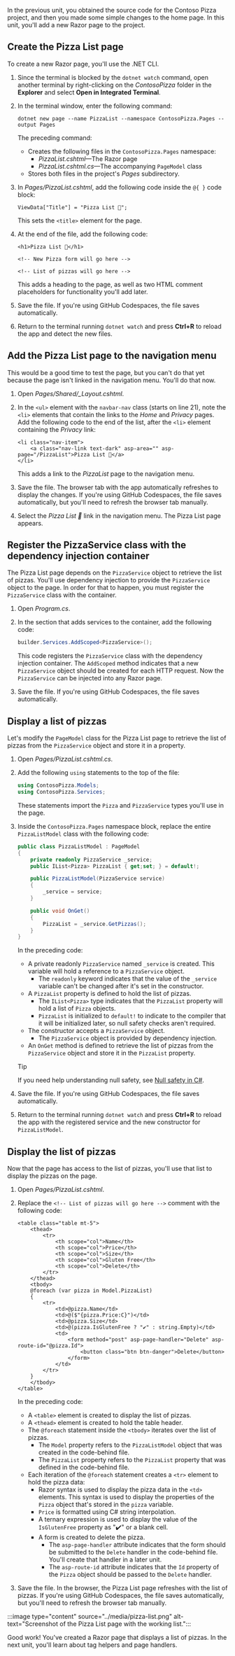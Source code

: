 In the previous unit, you obtained the source code for the Contoso Pizza project, and then you made some simple changes to the home page. In this unit, you'll add a new Razor page to the project.

## Create the Pizza List page

To create a new Razor page, you'll use the .NET CLI.

1. Since the terminal is blocked by the `dotnet watch` command, open another terminal by right-clicking on the *ContosoPizza* folder in the **Explorer** and select **Open in Integrated Terminal**.
1. In the terminal window, enter the following command:

    ```dotnetcli
    dotnet new page --name PizzaList --namespace ContosoPizza.Pages --output Pages
    ```

    The preceding command:

    - Creates the following files in the `ContosoPizza.Pages` namespace:
        - *PizzaList.cshtml*&mdash;The Razor page
        - *PizzaList.cshtml.cs*&mdash;The accompanying `PageModel` class
    - Stores both files in the project's *Pages* subdirectory.

1. In *Pages/PizzaList.cshtml*, add the following code inside the `@{ }` code block:

    ```razor
    ViewData["Title"] = "Pizza List 🍕";
    ```

    This sets the `<title>` element for the page.

1. At the end of the file, add the following code:

    ```razor
    <h1>Pizza List 🍕</h1>

    <!-- New Pizza form will go here -->

    <!-- List of pizzas will go here -->
    ```

    This adds a heading to the page, as well as two HTML comment placeholders for functionality you'll add later.

1. Save the file. If you're using GitHub Codespaces, the file saves automatically.
1. Return to the terminal running `dotnet watch` and press **Ctrl+R** to reload the app and detect the new files.

## Add the Pizza List page to the navigation menu

This would be a good time to test the page, but you can't do that yet because the page isn't linked in the navigation menu. You'll do that now.

1. Open *Pages/Shared/_Layout.cshtml*.
1. In the `<ul>` element with the `navbar-nav` class (starts on line 21), note the `<li>` elements that contain the links to the *Home* and *Privacy* pages. Add the following code to the end of the list, after the `<li>` element containing the *Privacy* link:

    ```razor
    <li class="nav-item">
        <a class="nav-link text-dark" asp-area="" asp-page="/PizzaList">Pizza List 🍕</a>
    </li>
    ```

    This adds a link to the *PizzaList* page to the navigation menu.

1. Save the file. The browser tab with the app automatically refreshes to display the changes. If you're using GitHub Codespaces, the file saves automatically, but you'll need to refresh the browser tab manually.
1. Select the *Pizza List 🍕* link in the navigation menu. The Pizza List page appears.

## Register the PizzaService class with the dependency injection container

The Pizza List page depends on the `PizzaService` object to retrieve the list of pizzas. You'll use dependency injection to provide the `PizzaService` object to the page. In order for that to happen, you must register the `PizzaService` class with the container.

1. Open *Program.cs*.
1. In the section that adds services to the container, add the following code:

    ```csharp
    builder.Services.AddScoped<PizzaService>();
    ```

    This code registers the `PizzaService` class with the dependency injection container. The `AddScoped` method indicates that a new `PizzaService` object should be created for each HTTP request. Now the `PizzaService` can be injected into any Razor page.

1. Save the file. If you're using GitHub Codespaces, the file saves automatically.

## Display a list of pizzas

Let's modify the `PageModel` class for the Pizza List page to retrieve the list of pizzas from the `PizzaService` object and store it in a property.

1. Open *Pages/PizzaList.cshtml.cs*.
1. Add the following `using` statements to the top of the file:

    ```csharp
    using ContosoPizza.Models;
    using ContosoPizza.Services;
    ```

    These statements import the `Pizza` and `PizzaService` types you'll use in the page.

1. Inside the `ContosoPizza.Pages` namespace block, replace the entire `PizzaListModel` class with the following code:

    ```csharp
    public class PizzaListModel : PageModel
    {
        private readonly PizzaService _service;
        public IList<Pizza> PizzaList { get;set; } = default!;

        public PizzaListModel(PizzaService service)
        {
            _service = service;
        }

        public void OnGet()
        {
            PizzaList = _service.GetPizzas();
        }
    }
    ```

    In the preceding code:

    - A private readonly `PizzaService` named `_service` is created. This variable will hold a reference to a `PizzaService` object.
        - The `readonly` keyword indicates that the value of the `_service` variable can't be changed after it's set in the constructor.
    - A `PizzaList` property is defined to hold the list of pizzas.
        - The `IList<Pizza>` type indicates that the `PizzaList` property will hold a list of `Pizza` objects.
        - `PizzaList` is initialized to `default!` to indicate to the compiler that it will be initialized later, so null safety checks aren't required.
    - The constructor accepts a `PizzaService` object.
        - The `PizzaService` object is provided by dependency injection.
    - An `OnGet` method is defined to retrieve the list of pizzas from the `PizzaService` object and store it in the `PizzaList` property.

    > [!TIP]
    > If you need help understanding null safety, see [Null safety in C#](/training/modules/csharp-null-safety/).

1. Save the file. If you're using GitHub Codespaces, the file saves automatically.
1. Return to the terminal running `dotnet watch` and press **Ctrl+R** to reload the app with the registered service and the new constructor for `PizzaListModel`.

## Display the list of pizzas

Now that the page has access to the list of pizzas, you'll use that list to display the pizzas on the page.

1. Open *Pages/PizzaList.cshtml*.
1. Replace the `<!-- List of pizzas will go here -->` comment with the following code:

    ```razor
    <table class="table mt-5">
        <thead>
            <tr>
                <th scope="col">Name</th>
                <th scope="col">Price</th>
                <th scope="col">Size</th>
                <th scope="col">Gluten Free</th>
                <th scope="col">Delete</th>
            </tr>
        </thead>
        <tbody>
        @foreach (var pizza in Model.PizzaList)
        {
            <tr>
                <td>@pizza.Name</td>
                <td>@($"{pizza.Price:C}")</td>
                <td>@pizza.Size</td>
                <td>@(pizza.IsGlutenFree ? "✔️" : string.Empty)</td>
                <td>
                    <form method="post" asp-page-handler="Delete" asp-route-id="@pizza.Id">
                        <button class="btn btn-danger">Delete</button>
                    </form>
                </td>
            </tr>
        }
        </tbody>
    </table>
    ```

    In the preceding code:

    - A `<table>` element is created to display the list of pizzas.
    - A `<thead>` element is created to hold the table header.
    - The `@foreach` statement inside the `<tbody>` iterates over the list of pizzas.
        - The `Model` property refers to the `PizzaListModel` object that was created in the code-behind file.
        - The `PizzaList` property refers to the `PizzaList` property that was defined in the code-behind file.
    - Each iteration of the `@foreach` statement creates a `<tr>` element to hold the pizza data:
        - Razor syntax is used to display the pizza data in the `<td>` elements. This syntax is used to display the properties of the `Pizza` object that's stored in the `pizza` variable.
        - `Price` is formatted using C# string interpolation.
        - A ternary expression is used to display the value of the `IsGlutenFree` property as "✔️" or a blank cell.
        - A form is created to delete the pizza.
            - The `asp-page-handler` attribute indicates that the form should be submitted to the `Delete` handler in the code-behind file. You'll create that handler in a later unit.
            - The `asp-route-id` attribute indicates that the `Id` property of the `Pizza` object should be passed to the `Delete` handler.

1. Save the file. In the browser, the Pizza List page refreshes with the list of pizzas. If you're using GitHub Codespaces, the file saves automatically, but you'll need to refresh the browser tab manually.

:::image type="content" source="../media/pizza-list.png" alt-text="Screenshot of the Pizza List page with the working list.":::

Good work! You've created a Razor page that displays a list of pizzas. In the next unit, you'll learn about tag helpers and page handlers.

